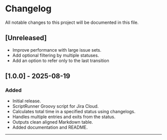 # Changelog

All notable changes to this project will be documented in this file.

## [Unreleased]
- Improve performance with large issue sets.
- Add optional filtering by multiple statuses.
- Add an option to refer only to the last transition

## [1.0.0] - 2025-08-19
### Added
- Initial release.
- ScriptRunner Groovy script for Jira Cloud.
- Calculates total time in a specified status using changelogs.
- Handles multiple entries and exits from the status.
- Outputs clean aligned Markdown table.
- Added documentation and README.

---

